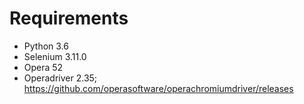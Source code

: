 # Requirements

* Python 3.6
* Selenium 3.11.0
* Opera 52
* Operadriver 2.35; https://github.com/operasoftware/operachromiumdriver/releases